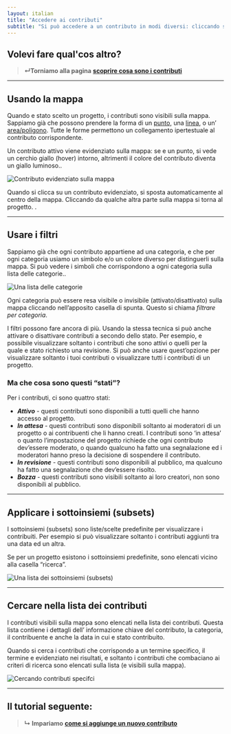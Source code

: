 ```yaml
---
layout: italian
title: "Accedere ai contributi"
subtitle: "Si può accedere a un contributo in modi diversi: cliccando sulla mappa, scegliendo dalla lista, usando l’opzione cerca."
---
```


## Volevi fare qual'cos altro?

> **&#8629;Torniamo alla pagina** [**scoprire cosa sono i contributi**](overview-of-contributions.html)

---

## Usando la mappa

Quando e stato scelto un progetto, i contributi sono visibili sulla mappa.  Sappiamo già che possono prendere la forma di un [punto](overview-of-contributions.html#points), una [linea](overview-of-contributions.html#lines), o un’ [area/poligono](overview-of-contributions.html#areas). Tutte le forme permettono un collegamento ipertestuale al contributo corrispondente.

Un contributo attivo viene evidenziato sulla mappa: se e un punto, si vede un cerchio giallo (hover) intorno, altrimenti il colore del contributo diventa un giallo luminoso..

![Contributo evidenziato sulla mappa](/images/it/highlighted-point.png)

Quando si clicca su un contributo evidenziato, si sposta automaticamente al centro della mappa.  Cliccando da qualche altra parte sulla mappa si torna al progetto.  .

---

## Usare i filtri

Sappiamo già che ogni contributo appartiene ad una categoria, e che per ogni categoria usiamo un simbolo e/o un colore diverso per distinguerli sulla mappa.  Si può vedere i simboli che corrispondono a ogni categoria sulla lista delle categorie..

![Una lista delle categorie](/images/it/categories-list.png)

Ogni categoria può essere resa visibile o invisibile (attivato/disattivato) sulla mappa cliccando nell’apposito casella di spunta.  Questo si chiama *filtrare per categoria*.

I filtri possono fare ancora di più. Usando la stessa tecnica si può anche attivare o disattivare contributi a secondo dello stato.  Per esempio, e possibile visualizzare soltanto i contributi che sono attivi o quelli per la quale e stato richiesto una revisione.  Si può anche usare quest’opzione per visualizzare soltanto i tuoi contributi o visualizzare tutti i contributi di un progetto.

### Ma che cosa sono questi “stati”?

Per i contributi, ci sono quattro stati:

* ***Attivo*** - questi contributi sono disponibili a tutti quelli che hanno accesso al progetto.
* ***In attesa*** - questi contributi sono disponibili soltanto ai moderatori di un progetto o ai contribuenti che li hanno creati.  I contributi sono ‘in attesa’ o quanto l’impostazione del progetto richiede che ogni contributo dev’essere moderato, o quando qualcuno ha fatto una segnalazione ed i moderatori hanno preso la decisione di sospendere il contributo.
* ***In revisione*** - questi contributi sono disponibili al pubblico, ma qualcuno ha fatto una segnalazione che dev’essere risolto.
* ***Bozza*** - questi contributi sono visibili  soltanto ai loro creatori, non sono disponibili al pubblico.

---

## Applicare i sottoinsiemi (subsets)

I sottoinsiemi (subsets) sono liste/scelte predefinite per visualizzare i contribuiti.  Per esempio si può visualizzare soltanto i contributi aggiunti tra una data ed un altra.

Se per un progetto esistono i sottoinsiemi predefinite, sono elencati vicino alla casella “ricerca”.

![Una lista dei sottoinsiemi (subsets)](/images/it/subsets-list.png)

---

## Cercare nella lista dei contributi

I contributi visibili sulla mappa sono elencati nella lista dei contributi.  Questa lista contiene i dettagli dell’ informazione chiave del contributo, la categoria, il contribuente e anche la data in cui e stato contribuito.

Quando si cerca i contributi che corrispondo a un termine specifico, il termine e evidenziato nei risultati, e soltanto i contributi che combaciano ai criteri di ricerca sono elencati sulla lista (e visibili sulla mappa).

![Cercando contributi specifci](/images/it/search-for-contributions.png)

---

## Il tutorial seguente:

> **&#8627; Impariamo** [**come si aggiunge un nuovo contributo**](add-new-contribution.html)
